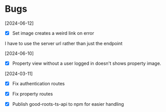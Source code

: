 # Bugs

[2024-06-12]
- [x] Set image creates a weird link on error

I have to use the server url rather than just the endpoint

[2024-06-10]
- [x] Property view without a user logged in doesn't shows property image.

[2024-03-11]
- [x] Fix authentication routes
- [x] Fix property routes
- [x] Publish good-roots-ts-api to npm for easier handling


